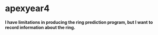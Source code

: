 # apexyear4

#### I have limitations in producing the ring prediction program, but I want to record information about the ring.
